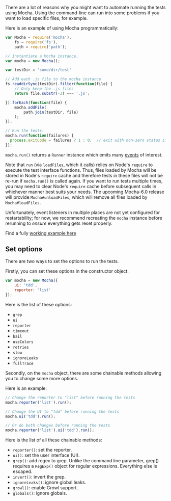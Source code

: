 There are a lot of reasons why you might want to automate running the tests using Mocha. Using the command-line can run into some problems if you want to load specific files, for example.

Here is an example of using Mocha programmatically:

```javascript
var Mocha = require('mocha'),
    fs = require('fs'),
    path = require('path');

// Instantiate a Mocha instance.
var mocha = new Mocha();

var testDir = 'some/dir/test'

// Add each .js file to the mocha instance
fs.readdirSync(testDir).filter(function(file) {
    // Only keep the .js files
    return file.substr(-3) === '.js';

}).forEach(function(file) {
    mocha.addFile(
        path.join(testDir, file)
    );
});

// Run the tests.
mocha.run(function(failures) {
  process.exitCode = failures ? 1 : 0;  // exit with non-zero status if there were failures
});
```

`mocha.run()` returns a `Runner` instance which emits many [events](https://github.com/mochajs/mocha/blob/8cae7a34f0b6eafeb16567beb8852b827cc5956b/lib/runner.js#L47-L57) of interest.

Note that `run` (via `loadFiles`, which it calls) relies on Node's `require` to execute the test interface functions. Thus, files loaded by Mocha will be stored in Node's `require` cache and therefore tests in these files will not be re-run if `mocha.run()` is called again. If you want to run tests multiple times, you may need to clear Node's `require` cache before subsequent calls in whichever manner best suits your needs. The upcoming Mocha-6.0 release will provide `Mocha#unloadFiles`, which will remove all files loaded by `Mocha#loadFiles`.

Unfortunately, event listeners in multiple places are not yet configured for restartability; for now, we recommend recreating the `mocha` instance before rerunning to _ensure_ everything gets reset properly.

Find a fully [working example here](https://github.com/mochajs/mocha-examples/tree/master/programmatic-usage)

## Set options

There are two ways to set the options to run the tests.

Firstly, you can set these options in the constructor object:

```javascript
var mocha = new Mocha({
    ui: 'tdd',
    reporter: 'list'
});
```

Here is the list of these options:

- `grep`
- `ui`
- `reporter`
- `timeout`
- `bail`
- `useColors`
- `retries`
- `slow`
- `ignoreLeaks`
- `fullTrace`

Secondly, on the `mocha` object, there are some chainable methods allowing you to change some more options.

Here is an example:

```javascript
// Change the reporter to "list" before running the tests
mocha.reporter('list').run();

// Change the UI to "tdd" before running the tests
mocha.ui('tdd').run();

// Or do both changes before running the tests
mocha.reporter('list').ui('tdd').run();
```

Here is the list of all these chainable methods:

- `reporter()`: set the reporter.
- `ui()`: set the user interface (UI).
- `grep()`: add regex to grep. Unlike the command line parameter, grep() requires a `RegExp()` object for regular expressions. Everything else is escaped.
- `invert()`: invert the grep.
- `ignoreLeaks()`: ignore global leaks.
- `growl()`: enable Growl support.
- `globals()`: ignore globals.
